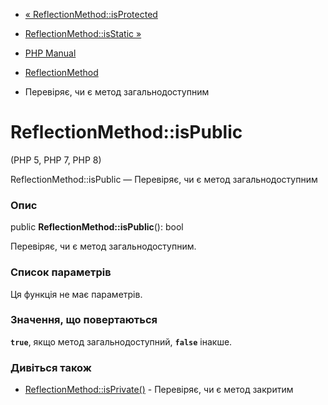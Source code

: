 - [« ReflectionMethod::isProtected](reflectionmethod.isprotected.md)
- [ReflectionMethod::isStatic »](reflectionmethod.isstatic.md)

- [PHP Manual](index.md)
- [ReflectionMethod](class.reflectionmethod.md)
- Перевіряє, чи є метод загальнодоступним

# ReflectionMethod::isPublic

(PHP 5, PHP 7, PHP 8)

ReflectionMethod::isPublic — Перевіряє, чи є метод загальнодоступним

### Опис

public **ReflectionMethod::isPublic**(): bool

Перевіряє, чи є метод загальнодоступним.

### Список параметрів

Ця функція не має параметрів.

### Значення, що повертаються

**`true`**, якщо метод загальнодоступний, **`false`** інакше.

### Дивіться також

- [ReflectionMethod::isPrivate()](reflectionmethod.isprivate.md) -
Перевіряє, чи є метод закритим
